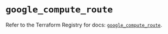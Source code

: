 # `google_compute_route`

Refer to the Terraform Registry for docs: [`google_compute_route`](https://registry.terraform.io/providers/hashicorp/google-beta/6.22.0/docs/resources/google_compute_route).
